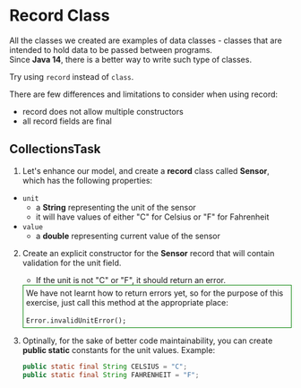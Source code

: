 # Record Class

All the classes we created are examples of data classes - classes that are intended to hold data to be passed between programs.      
Since **Java 14**, there is a better way to write such type of classes.

Try using `record` instead of `class`.

There are few differences and limitations to consider when using record:
 * record does not allow multiple constructors
 * all record fields are final

## CollectionsTask

1. Let's enhance our model, and create a **record** class called **Sensor**, which has the following properties:
 - `unit`
   - a **String** representing the unit of the sensor
   - it will have values of either "C" for Celsius or "F" for Fahrenheit
 - `value`
   - a **double** representing current value of the sensor

2. Create an explicit constructor for the **Sensor** record that will contain validation for the unit field. 
   - If the unit is not "C" or "F", it should return an error.

   <div class="hint" style="padding: 5px; border: 1px green solid;">
      We have not learnt how to return errors yet, so for the purpose of this exercise, just call this method at the appropriate place:
      <br />
      <br />
      <code>Error.invalidUnitError();</code>
   </div>

3. Optinally, for the sake of better code maintainability, you can create **public static** constants for the unit values.
   Example: 
   ```java
   public static final String CELSIUS = "C";
   public static final String FAHRENHEIT = "F";
   ```
